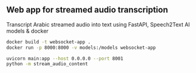 
## Web app for streamed audio transcription

Transcript Arabic streamed audio into text using FastAPI, Speech2Text AI models & docker
```bash
docker build -t websocket-app .
docker run -p 8000:8000 -v models:/models websocket-app
```

```bash
uvicorn main:app --host 0.0.0.0 --port 8001
python -m stream_audio_content
```
